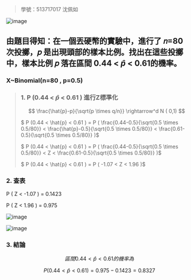 >學號：513717017 沈佩如

![image](https://github.com/user-attachments/assets/f2e23ad6-fa17-4670-9175-d3d2a25487dd)

## 由題目得知：在一個丟硬幣的實驗中，進行了 𝑛=80 次投擲，𝑝 是出現頭部的樣本比例。找出在這些投擲中，樣本比例 𝑝 落在區間 0.44 < $\hat{p}$ < 0.61的機率。

### X~Binomial(n=80 , p=0.5)

>### 1. P (0.44 < $\hat{p}$ < 0.61 ) 進行Z標準化
>
>$$ \frac{\hat{p}-p}{\sqrt{p \times q/n}} \rightarrow^d N ( 0,1) $$
>
>$  P (0.44 < \hat{p} < 0.61 ) = P ( \frac{0.44-0.5}{\sqrt{0.5 \times 0.5/80}} < \frac{\hat{p}-0.5}{\sqrt{0.5 \times 0.5/80}} < \frac{0.61-0.5}{\sqrt{0.5 \times 0.5/80}} )$
>
>$  P (0.44 < \hat{p} < 0.61 ) = P ( \frac{0.44-0.5}{\sqrt{0.5 \times 0.5/80}} < Z < \frac{0.61-0.5}{\sqrt{0.5 \times 0.5/80}} )$
>
>$  P (0.44 < \hat{p} < 0.61 ) = P ( -1.07 < Z < 1.96 )$

### 2. 查表

P ( Z < -1.07 ) = 0.1423

P ( Z < 1.96 ) = 0.975

![image](https://github.com/user-attachments/assets/c30c6a23-7296-451e-babb-0d5f7d3b264b)

![image](https://github.com/user-attachments/assets/8af90157-1236-410b-ab99-2e0f7e5d4d3b)

### 3. 結論

$$ 區間 0.44 < \hat{p} < 0.61 的機率為 $$

$$ P (0.44 < \hat{p} < 0.61 ) = 0.975 - 0.1423 = 0.8327 $$
 
